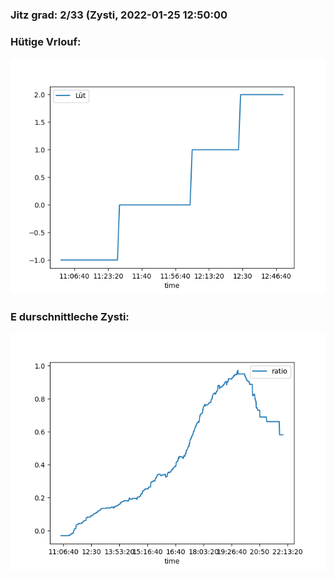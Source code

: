 ### Jitz grad: 2/33 (Zysti, 2022-01-25 12:50:00

### Hütige Vrlouf:
![Graph](Today.png)

### E durschnittleche Zysti:
![Graph](Zysti.png)
